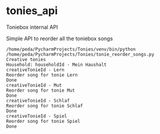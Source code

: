 # tonies_api
Toniebox internal API

Simple API to reorder all the toniebox songs

```console
/home/peda/PycharmProjects/Tonies/venv/bin/python /home/peda/PycharmProjects/Tonies/tonie_reorder_songs.py
Creative tonies
Household: householdId - Mein Haushalt
creativeTonieId - Lern
Reorder song for tonie Lern 
Done
creativeTonieId - Mut
Reorder song for tonie Mut 
Done
creativeTonieId - Schlaf
Reorder song for tonie Schlaf 
Done
creativeTonieId - Spiel
Reorder song for tonie Spiel 
Done
```
